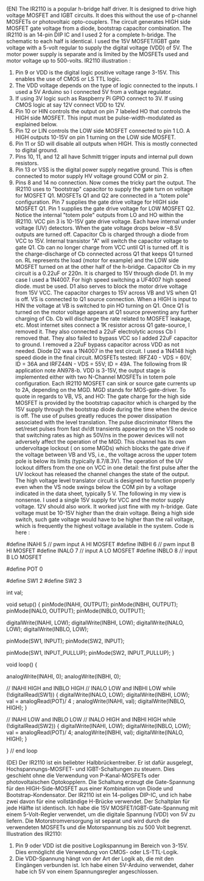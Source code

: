 (EN) The IR2110 is a popular h-bridge half driver. It is designed to drive high voltage MOSFET and IGBT circuits. It does this without the use of p-channel MOSFETs or photovoltaic opto-couplers. The circuit generates HIGH side MOSFET gate voltage from a diode, bootstrap capacitor combination. The IR2110 is an 14-pin DIP IC and I used 2 for a complete h-bridge. The schematic to each half is identical. I used the 15V MOSFET/IGBT gate voltage with a 5-volt regular to supply the digital voltage (VDD) of 5V. The motor power supply is separate and is limited by the MOSFETs used and motor voltage up to 500-volts. IR2110 illustration :
1) Pin 9 or VDD is the digital logic positive voltage range 3-15V. This enables the use of CMOS or LS TTL logic.
2) The VDD voltage depends on the type of logic connected to the inputs. I used a 5V Arduino so I connected 5V from a voltage regulator.
3) If using 3V logic such as Raspberry Pi GPIO connect to 3V. If using CMOS logic at say 12V connect VDD to 12V.
4) Pin 10 or HIN controls the output on pin 7 labeled HO that controls the HIGH side MOSFET. This input must be pulse-width-modulated as explained below.
5) Pin 12 or LIN controls the LOW side MOSFET connected to pin 1 LO. A HIGH outputs 10-15V on pin 1 turning on the LOW side MOSFET.
6) Pin 11 or SD will disable all outputs when HIGH. This is mostly connected to digital ground.
7) Pins 10, 11, and 12 all have Schmitt trigger inputs and internal pull down resistors.
8) Pin 13 or VSS is the digital power supply negative ground. This is often connected to motor supply HV voltage ground COM or pin 2.
9) Pins 8 and 14 no connection.
Now comes the tricky part the output. The IR2110 uses to "bootstrap" capacitor to supply the gate turn on voltage for MOSFET Q1. MOSFETs Q1 and Q2 are connected in a "totem pole" configuration. Pin 7 supplies the gate drive voltage for HIGH side MOSFET Q1. Pin 1 supplies the gate drive voltage for LOW MOSFET Q2. Notice the internal "totem pole" outputs from LO and HO within the IR2110. VCC pin 3 is 10-15V gate drive voltage. Each have internal under voltage (UV) detectors. When the gate voltage drops below ~8.5V outputs are turned off. Capacitor Cb is charged through a diode from VCC to 15V. Internal transistor "A" will switch the capacitor voltage to gate Q1. Cb can no longer charge from VCC until Q1 is turned off. It is the charge-discharge of Cb connected across Q1 that keeps Q1 turned on. RL represents the load (motor for example) and the LOW side MOSFET turned on at the other half of the h-bridge. Capacitor Cb in my circuit is a 0.22uF or 220n. It is charged to 15V through diode D1. In my case I used a 1N4007. For high speed switching a UF4007 high speed diode. must be used. D1 also serves to block the motor drive voltage from 15V VCC. The capacitor charges to 15V across VB and VS when Q1 is off. VS is connected to Q1 source connection. When a HIGH is input to HIN the voltage at VB is switched to pin HO turning on Q1. Once Q1 is turned on the motor voltage appears at Q1 source preventing any further charging of Cb. Cb will discharge the rate related to MOSFET leakage, etc. Most internet sites connect a 1K resistor across Q1 gate-source, I removed it. They also connected a 22uF electrolytic across Cb I removed that. They also failed to bypass VCC so I added 22uF capacitor to ground. I removed a 22uF bypass capacitor across VDD as not needed. Diode D2 was a 1N4007 in the test circuit. I used a 1N4148 high speed diode in the final circuit. MOSFETs tested: IRFZ40 - VDS = 60V; ID = 36A and IRFZ44N - VDS = 55V; ID = 49A. The following from IR application note AN978-b. VDD is 3-15V, the output stage is implemented either with two N-Channel MOSFETs in totem pole configuration. Each IR2110 MOSFET can sink or source gate currents up to 2A, depending on the MGD. MGD stands for MOS-gate-driver. To quote in regards to VB, VS, and HO: The gate charge for the high side MOSFET is provided by the bootstrap capacitor which is charged by the 15V supply through the bootstrap diode during the time when the device is off. The use of pulses greatly reduces the power dissipation associated with the level translation. The pulse discriminator filters the set/reset pulses from fast dv/dt transients appearing on the VS node so that switching rates as high as 50V/ns in the power devices will not adversely affect the operation of the MGD. This channel has its own undervoltage lockout ( on some MGDs) which blocks the gate drive if the voltage between VB and VS, i.e., the voltage across the upper totem pole is below its limits (typically 8.7/8.3V). The operation of the UV lockout differs from the one on VCC in one detail: the first pulse after the UV lockout has released the channel changes the state of the output. The high voltage level translator circuit is designed to function properly even when the VS node swings below the COM pin by a voltage indicated in the data sheet, typically 5 V. The following in my view is nonsense. I used a single 15V supply for VCC and the motor supply voltage. 12V should also work. It worked just fine with my h-bridge. Gate voltage must be 10-15V higher than the drain voltage. Being a high side switch, such gate voltage would have to be higher than the rail voltage, which is frequently the highest voltage available in the system. Code is here :

 #define INAHI 5 // pwm input A HI MOSFET
#define INBHI 6 // pwm input B HI MOSFET
#define INALO 7 // input A LO MOSFET 
#define INBLO 8 // input B LO MOSFET

#define POT 0

#define SW1 2
#define SW2 3

int val;

void setup() {
  pinMode(INAHI, OUTPUT);
  pinMode(INBHI, OUTPUT);
  pinMode(INALO, OUTPUT);
  pinMode(INBLO, OUTPUT);

  digitalWrite(INAHI, LOW);
  digitalWrite(INBHI, LOW);
  digitalWrite(INALO, LOW);
  digitalWrite(INBLO, LOW);

  pinMode(SW1, INPUT);
  pinMode(SW2, INPUT);

  pinMode(SW1, INPUT_PULLUP);
  pinMode(SW2, INPUT_PULLUP);
}

void loop() {

  analogWrite(INAHI, 0);
  analogWrite(INBHI, 0);
  
  // INAHI HIGH and INBLO HIGH
  // INALO LOW and INBHI LOW
  while (!digitalRead(SW1))   {
    digitalWrite(INALO, LOW);
    digitalWrite(INBHI, LOW);
    val = analogRead(POT)/ 4 ;
    analogWrite(INAHI, val);
    digitalWrite(INBLO, HIGH); 
  }

  // INAHI LOW and INBLO LOW
  // INALO HIGH and INBHI HIGH
  while (!digitalRead(SW2))   {
    digitalWrite(INAHI, LOW);
    digitalWrite(INBLO, LOW);
    val = analogRead(POT)/ 4;
    analogWrite(INBHI, val);
    digitalWrite(INALO, HIGH); 
  }

} // end loop


(DE)  Der IR2110 ist ein beliebter Halbbrückentreiber. Er ist dafür ausgelegt, Hochspannungs-MOSFET- und IGBT-Schaltungen zu steuern. Dies geschieht ohne die Verwendung von P-Kanal-MOSFETs oder photovoltaischen Optokopplern. Die Schaltung erzeugt die Gate-Spannung für den HIGH-Side-MOSFET aus einer Kombination von Diode und Bootstrap-Kondensator. Der IR2110 ist ein 14-poliges DIP-IC, und ich habe zwei davon für eine vollständige H-Brücke verwendet. Der Schaltplan für jede Hälfte ist identisch. Ich habe die 15V MOSFET/IGBT-Gate-Spannung mit einem 5-Volt-Regler verwendet, um die digitale Spannung (VDD) von 5V zu liefern. Die Motorstromversorgung ist separat und wird durch die verwendeten MOSFETs und die Motorspannung bis zu 500 Volt begrenzt. Illustration des IR2110: 
1) Pin 9 oder VDD ist die positive Logikspannung im Bereich von 3-15V. Dies ermöglicht die Verwendung von CMOS- oder LS-TTL-Logik.
2) Die VDD-Spannung hängt von der Art der Logik ab, die mit den Eingängen verbunden ist. Ich habe einen 5V-Arduino verwendet, daher habe ich 5V von einem Spannungsregler angeschlossen.
